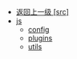 - [返回上一级 [src]](web前端/视频相关/plyr/plyr-3.7.8/src/)
- [js](web前端/视频相关/plyr/plyr-3.7.8/src/js/)
  - [config](web前端/视频相关/plyr/plyr-3.7.8/src/js/config/)
  - [plugins](web前端/视频相关/plyr/plyr-3.7.8/src/js/plugins/)
  - [utils](web前端/视频相关/plyr/plyr-3.7.8/src/js/utils/)
